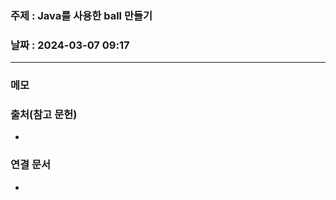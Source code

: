 ### 주제 : Java를 사용한 ball 만들기

### 날짜 : 2024-03-07 09:17
----
### 메모
> 

### 출처(참고 문헌)
-

### 연결 문서
-
